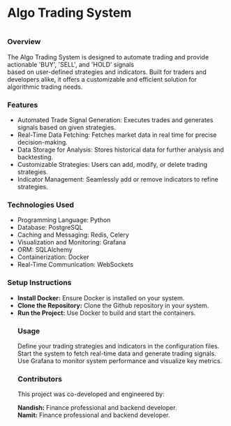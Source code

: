 <h1>Algo Trading System<h1/>
<h3>Overview</h3>
The Algo Trading System is designed to automate trading and provide actionable 'BUY', 'SELL', and 'HOLD' signals <br> based on user-defined strategies and indicators. Built for traders and developers alike, it offers a customizable and efficient solution for algorithmic trading needs.

<h3>Features</h3>
<ul>
<li>Automated Trade Signal Generation: Executes trades and generates signals based on given strategies.</li>
<li>Real-Time Data Fetching: Fetches market data in real time for precise decision-making.</li>
<li>Data Storage for Analysis: Stores historical data for further analysis and backtesting.</li>
<li>Customizable Strategies: Users can add, modify, or delete trading strategies.</li>
<li>Indicator Management: Seamlessly add or remove indicators to refine strategies.</li>
</ul>

<h3>Technologies Used</h3>
<ul>
<li>Programming Language: Python</li>
<li>Database: PostgreSQL</li>
<li>Caching and Messaging: Redis, Celery</li>
<li>Visualization and Monitoring: Grafana</li>
<li>ORM: SQLAlchemy</li>
<li>Containerization: Docker</li>
<li>Real-Time Communication: WebSockets</li>
  </ul>
<h3>Setup Instructions</h3>
<ul>
<li><b>Install Docker:</b> Ensure Docker is installed on your system.<br>
<li><b>Clone the Repository:</b> Clone the Github repository in your system.<br>
<li><b>Run the Project:</b> Use Docker to build and start the containers.<br>

<h3>Usage</h3>
Define your trading strategies and indicators in the configuration files.<br>
Start the system to fetch real-time data and generate trading signals.<br>
Use Grafana to monitor system performance and visualize key metrics.
<h3>Contributors</h3>
This project was co-developed and engineered by:


<b>Nandish:</b> Finance professional and backend developer.<br>
<b>Namit:</b> Finance professional and backend developer.
